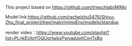 This project based on https://github.com/trieschlab/MIMo


Model link:https://github.com/rachelzhu5476/Shiyu-Zhu_final_project/tree/main/mimoEnv/models/standup


render video：https://www.youtube.com/playlist?list=PLnkEUtoYOQUorIwbsPwvadJotIConTxBg
